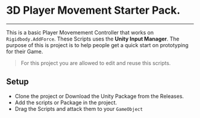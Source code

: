 # 3D Player Movement Starter Pack.
-------
This is a basic Player Movemement Controller that works on `Rigidbody.AddForce`. 
These Scripts uses the **Unity Input Manager**.
The purpose of this is project is to help people get a quick start on prototyping for their Game.

>For this project you are allowed to edit and reuse this scripts.

## Setup
- Clone the project or Download the Unity Package from the Releases.
- Add the scripts or Package in the project.
- Drag the Scripts and attack them to your `GameObject`

